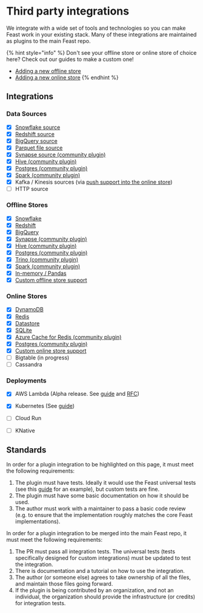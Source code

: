 # Third party integrations

We integrate with a wide set of tools and technologies so you can make Feast work in your existing stack. Many of these integrations are maintained as plugins to the main Feast repo.

{% hint style="info" %}
Don't see your offline store or online store of choice here? Check out our guides to make a custom one!

* [Adding a new offline store](../how-to-guides/adding-a-new-offline-store.md)
* [Adding a new online store](../how-to-guides/adding-support-for-a-new-online-store.md)
{% endhint %}

## Integrations

### **Data Sources**

* [x] [Snowflake source](https://docs.feast.dev/reference/data-sources/snowflake)
* [x] [Redshift source](https://docs.feast.dev/reference/data-sources/redshift)
* [x] [BigQuery source](https://docs.feast.dev/reference/data-sources/bigquery)
* [x] [Parquet file source](https://docs.feast.dev/reference/data-sources/file)
* [x] [Synapse source (community plugin)](https://github.com/Azure/feast-azure)
* [x] [Hive (community plugin)](https://github.com/baineng/feast-hive)
* [x] [Postgres (community plugin)](https://github.com/nossrannug/feast-postgres)
* [x] [Spark (community plugin)](https://docs.feast.dev/reference/data-sources/spark)
* [x] Kafka / Kinesis sources (via [push support into the online store](https://docs.feast.dev/reference/data-sources/push))
* [ ] HTTP source

### Offline Stores

* [x] [Snowflake](https://docs.feast.dev/reference/offline-stores/snowflake)
* [x] [Redshift](https://docs.feast.dev/reference/offline-stores/redshift)
* [x] [BigQuery](https://docs.feast.dev/reference/offline-stores/bigquery)
* [x] [Synapse (community plugin)](https://github.com/Azure/feast-azure)
* [x] [Hive (community plugin)](https://github.com/baineng/feast-hive)
* [x] [Postgres (community plugin)](https://github.com/nossrannug/feast-postgres)
* [x] [Trino (community plugin)](https://github.com/Shopify/feast-trino)
* [x] [Spark (community plugin)](https://docs.feast.dev/reference/offline-stores/spark)
* [x] [In-memory / Pandas](https://docs.feast.dev/reference/offline-stores/file)
* [x] [Custom offline store support](https://docs.feast.dev/how-to-guides/adding-a-new-offline-store)

### Online Stores

* [x] [DynamoDB](https://docs.feast.dev/reference/online-stores/dynamodb)
* [x] [Redis](https://docs.feast.dev/reference/online-stores/redis)
* [x] [Datastore](https://docs.feast.dev/reference/online-stores/datastore)
* [x] [SQLite](https://docs.feast.dev/reference/online-stores/sqlite)
* [x] [Azure Cache for Redis (community plugin)](https://github.com/Azure/feast-azure)
* [x] [Postgres (community plugin)](https://github.com/nossrannug/feast-postgres)
* [x] [Custom online store support](https://docs.feast.dev/how-to-guides/adding-support-for-a-new-online-store)
* [ ] Bigtable (in progress)
* [ ] Cassandra

### **Deployments**

* [x] AWS Lambda (Alpha release. See [guide](../reference/alpha-aws-lambda-feature-server.md) and [RFC](https://docs.google.com/document/d/1eZWKWzfBif66LDN32IajpaG-j82LSHCCOzY6R7Ax7MI/edit))
* [x] Kubernetes (See [guide](https://docs.feast.dev/how-to-guides/running-feast-in-production#4.3.-java-based-feature-server-deployed-on-kubernetes))
* [ ] Cloud Run
* [ ] KNative


## Standards

In order for a plugin integration to be highlighted on this page, it must meet the following requirements:

1. The plugin must have tests. Ideally it would use the Feast universal tests (see this [guide](../how-to-guides/adding-or-reusing-tests.md) for an example), but custom tests are fine.
2. The plugin must have some basic documentation on how it should be used.
3. The author must work with a maintainer to pass a basic code review (e.g. to ensure that the implementation roughly matches the core Feast implementations).&#x20;

In order for a plugin integration to be merged into the main Feast repo, it must meet the following requirements:

1. The PR must pass all integration tests. The universal tests (tests specifically designed for custom integrations) must be updated to test the integration.
2. There is documentation and a tutorial on how to use the integration.
3. The author (or someone else) agrees to take ownership of all the files, and maintain those files going forward.
4. If the plugin is being contributed by an organization, and not an individual, the organization should provide the infrastructure (or credits) for integration tests.
